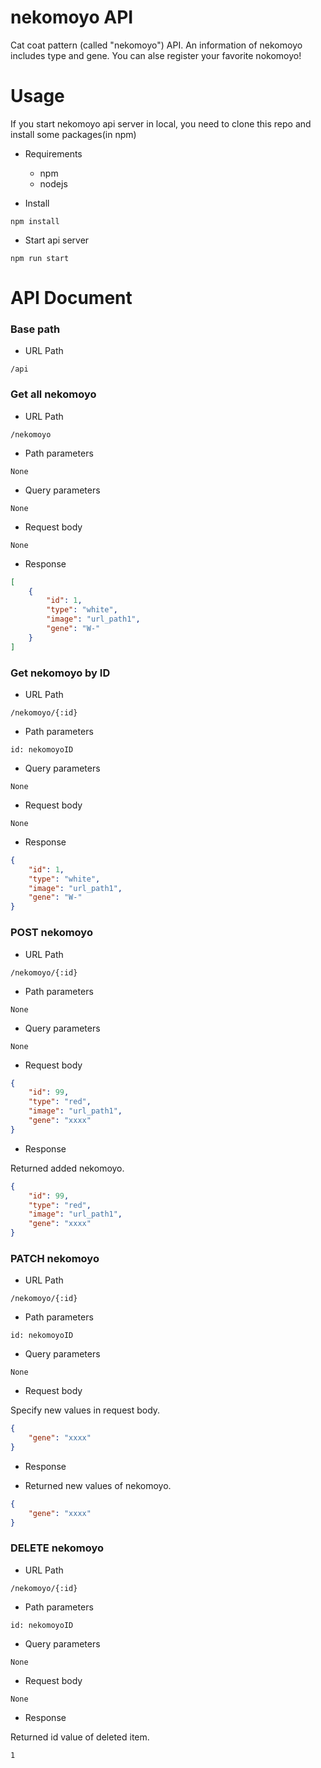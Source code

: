 # nekomoyo API

Cat coat pattern (called "nekomoyo") API.
An information of nekomoyo includes type and gene.
You can alse register your favorite nokomoyo!

# Usage

If you start nekomoyo api server in local, you need to clone this repo and install some packages(in npm)

* Requirements
  - npm
  - nodejs

* Install

```
npm install
```

* Start api server

```
npm run start
```

# API Document

### Base path

-   URL Path

```
/api
```

### Get all nekomoyo

-   URL Path

```
/nekomoyo
```

-   Path parameters

```
None
```

-   Query parameters

```
None
```

-   Request body

```
None
```

-   Response

```json
[
    {
        "id": 1,
        "type": "white",
        "image": "url_path1",
        "gene": "W-"
    }
]
```

### Get nekomoyo by ID

-   URL Path

```
/nekomoyo/{:id}
```

-   Path parameters

```
id: nekomoyoID
```

-   Query parameters

```
None
```

-   Request body

```
None
```

-   Response

```json
{
    "id": 1,
    "type": "white",
    "image": "url_path1",
    "gene": "W-"
}
```

### POST nekomoyo

-   URL Path

```
/nekomoyo/{:id}
```

-   Path parameters

```
None
```

-   Query parameters

```
None
```

-   Request body

```json
{
    "id": 99,
    "type": "red",
    "image": "url_path1",
    "gene": "xxxx"
}
```

-   Response

Returned added nekomoyo.

```json
{
    "id": 99,
    "type": "red",
    "image": "url_path1",
    "gene": "xxxx"
}
```

### PATCH nekomoyo

-   URL Path

```
/nekomoyo/{:id}
```

-   Path parameters

```
id: nekomoyoID
```

-   Query parameters

```
None
```

-   Request body

Specify new values in request body.

```json
{
    "gene": "xxxx"
}
```

-   Response

*   Returned new values of nekomoyo.

```json
{
    "gene": "xxxx"
}
```

### DELETE nekomoyo

-   URL Path

```
/nekomoyo/{:id}
```

-   Path parameters

```
id: nekomoyoID
```

-   Query parameters

```
None
```

-   Request body

```
None
```

-   Response

Returned id value of deleted item.

```
1
```
